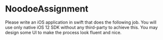 # NoodoeAssignment
Please write an iOS application in swift that does the following job. You will use only native iOS 12 SDK without any third-party to achieve this. You may design some UI to make the process look fluent and nice.
